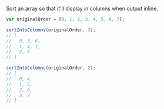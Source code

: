 Sort an array so that it'll display in columns when output inline.

```js
var originalOrder = [0, 1, 2, 3, 4, 5, 6, 7];

sortIntoColumns(originalOrder, 3);
// [
//   0, 3, 6,
//   1, 4, 7,
//   2, 5
// ]

sortIntoColumns(originalOrder, 2);
// [
//   0, 4,
//   1, 5,
//   2, 6,
//   3, 7
// ]
```
